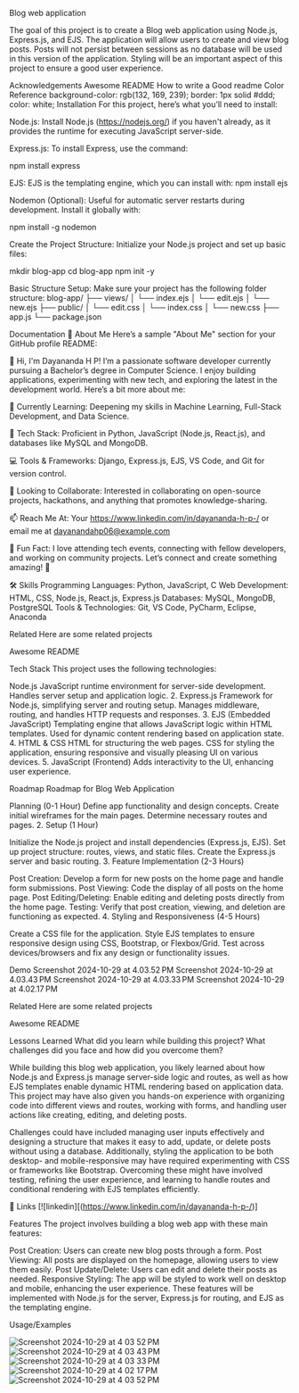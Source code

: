 Blog web application

The goal of this project is to create a Blog web application using Node.js, Express.js, and EJS. The application will allow users to create and view blog posts. Posts will not persist between sessions as no database will be used in this version of the application. Styling will be an important aspect of this project to ensure a good user experience.

Acknowledgements
Awesome README
How to write a Good readme
Color Reference
background-color:  rgb(132, 169, 239);
border: 1px solid #ddd;
color: white;
Installation
For this project, here’s what you’ll need to install:

Node.js: Install Node.js (https://nodejs.org/) if you haven't already, as it provides the runtime for executing JavaScript server-side.

Express.js: To install Express, use the command:

npm install express

EJS: EJS is the templating engine, which you can install with: npm install ejs

Nodemon (Optional): Useful for automatic server restarts during development. Install it globally with:

npm install -g nodemon

Create the Project Structure: Initialize your Node.js project and set up basic files:

mkdir blog-app cd blog-app npm init -y

Basic Structure Setup: Make sure your project has the following folder structure: 
blog-app/ 
├── views/ 
│ └── index.ejs 
│ └── edit.ejs 
│ └── new.ejs 
├── public/ 
│ └── edit.css 
│ └── index.css 
│ └── new.css
├── app.js
└── package.json

Documentation
🚀 About Me
Here’s a sample "About Me" section for your GitHub profile README:

👋 Hi, I'm Dayananda H P! I’m a passionate software developer currently pursuing a Bachelor’s degree in Computer Science. I enjoy building applications, experimenting with new tech, and exploring the latest in the development world. Here’s a bit more about me:

🌱 Currently Learning: Deepening my skills in Machine Learning, Full-Stack Development, and Data Science.

🚀 Tech Stack: Proficient in Python, JavaScript (Node.js, React.js), and databases like MySQL and MongoDB.

💻 Tools & Frameworks: Django, Express.js, EJS, VS Code, and Git for version control.

👯 Looking to Collaborate: Interested in collaborating on open-source projects, hackathons, and anything that promotes knowledge-sharing.

📫 Reach Me At: Your https://www.linkedin.com/in/dayananda-h-p-/ or email me at dayanandahp06@example.com

📝 Fun Fact: I love attending tech events, connecting with fellow developers, and working on community projects. Let’s connect and create something amazing! 🌟

🛠 Skills
Programming Languages: Python, JavaScript, C Web Development: HTML, CSS, Node.js, React.js, Express.js Databases: MySQL, MongoDB, PostgreSQL Tools & Technologies: Git, VS Code, PyCharm, Eclipse, Anaconda

Related
Here are some related projects

Awesome README

Tech Stack
This project uses the following technologies:

Node.js
JavaScript runtime environment for server-side development. Handles server setup and application logic. 2. Express.js Framework for Node.js, simplifying server and routing setup. Manages middleware, routing, and handles HTTP requests and responses. 3. EJS (Embedded JavaScript) Templating engine that allows JavaScript logic within HTML templates. Used for dynamic content rendering based on application state. 4. HTML & CSS HTML for structuring the web pages. CSS for styling the application, ensuring responsive and visually pleasing UI on various devices. 5. JavaScript (Frontend) Adds interactivity to the UI, enhancing user experience.

Roadmap
Roadmap for Blog Web Application

Planning (0-1 Hour)
Define app functionality and design concepts. Create initial wireframes for the main pages. Determine necessary routes and pages. 2. Setup (1 Hour)

Initialize the Node.js project and install dependencies (Express.js, EJS). Set up project structure: routes, views, and static files. Create the Express.js server and basic routing. 3. Feature Implementation (2-3 Hours)

Post Creation: Develop a form for new posts on the home page and handle form submissions. Post Viewing: Code the display of all posts on the home page. Post Editing/Deleting: Enable editing and deleting posts directly from the home page. Testing: Verify that post creation, viewing, and deletion are functioning as expected. 4. Styling and Responsiveness (4-5 Hours)

Create a CSS file for the application. Style EJS templates to ensure responsive design using CSS, Bootstrap, or Flexbox/Grid. Test across devices/browsers and fix any design or functionality issues.

Demo
Screenshot 2024-10-29 at 4.03.52 PM Screenshot 2024-10-29 at 4.03.43 PM Screenshot 2024-10-29 at 4.03.33 PM Screenshot 2024-10-29 at 4.02.17 PM

Related
Here are some related projects

Awesome README

Lessons Learned
What did you learn while building this project? What challenges did you face and how did you overcome them?

While building this blog web application, you likely learned about how Node.js and Express.js manage server-side logic and routes, as well as how EJS templates enable dynamic HTML rendering based on application data. This project may have also given you hands-on experience with organizing code into different views and routes, working with forms, and handling user actions like creating, editing, and deleting posts.

Challenges could have included managing user inputs effectively and designing a structure that makes it easy to add, update, or delete posts without using a database. Additionally, styling the application to be both desktop- and mobile-responsive may have required experimenting with CSS or frameworks like Bootstrap. Overcoming these might have involved testing, refining the user experience, and learning to handle routes and conditional rendering with EJS templates efficiently.

🔗 Links
[![linkedin][(https://www.linkedin.com/in/dayananda-h-p-/)]

Features
The project involves building a blog web app with these main features:

Post Creation: Users can create new blog posts through a form. Post Viewing: All posts are displayed on the homepage, allowing users to view them easily. Post Update/Delete: Users can edit and delete their posts as needed. Responsive Styling: The app will be styled to work well on desktop and mobile, enhancing the user experience. These features will be implemented with Node.js for the server, Express.js for routing, and EJS as the templating engine.

Usage/Examples

![Screenshot 2024-10-29 at 4 03 52 PM](https://github.com/user-attachments/assets/203ebbe3-fe72-4941-8872-458d9fe5b468)
![Screenshot 2024-10-29 at 4 03 43 PM](https://github.com/user-attachments/assets/abf538ac-cad0-49be-8a2c-4fa30b84a1d0)
![Screenshot 2024-10-29 at 4 03 33 PM](https://github.com/user-attachments/assets/6a45a4d2-2be2-4865-b33a-8f0c40eccc96)
![Screenshot 2024-10-29 at 4 02 17 PM](https://github.com/user-attachments/assets/60731471-714f-406a-a3e8-94b8dca2088d)
![Screenshot 2024-10-29 at 4 03 52 PM](https://github.com/user-attachments/assets/651d0586-1b89-410f-b1f3-8e4c1fa0ed07)
